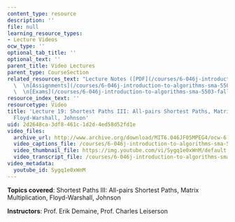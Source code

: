 ```yaml
---
content_type: resource
description: ''
file: null
learning_resource_types:
- Lecture Videos
ocw_type: ''
optional_tab_title: ''
optional_text: ''
parent_title: Video Lectures
parent_type: CourseSection
related_resources_text: "Lecture Notes ([PDF](/courses/6-046j-introduction-to-algorithms-sma-5503-fall-2005/resources/lec19))\
  \  \n[Assignments](/courses/6-046j-introduction-to-algorithms-sma-5503-fall-2005/pages/assignments)\
  \  \n[Exams](/courses/6-046j-introduction-to-algorithms-sma-5503-fall-2005/pages/exams)"
resource_index_text: ''
resourcetype: Video
title: 'Lecture 19: Shortest Paths III: All-pairs Shortest Paths, Matrix Multiplication,
  Floyd-Warshall, Johnson'
uid: 2d2648ca-3df8-461c-1d2d-4ed58d52fd1e
video_files:
  archive_url: http://www.archive.org/download/MIT6.046JF05MPEG4/ocw-6.046-21nov2005-220k.mp4
  video_captions_file: /courses/6-046j-introduction-to-algorithms-sma-5503-fall-2005/6532e1c5ef5f5668b63cbd7b2896fe27_Sygq1e0xWnM.vtt
  video_thumbnail_file: https://img.youtube.com/vi/Sygq1e0xWnM/default.jpg
  video_transcript_file: /courses/6-046j-introduction-to-algorithms-sma-5503-fall-2005/6792814fc66b5436eb389cc6d114e882_Sygq1e0xWnM.pdf
video_metadata:
  youtube_id: Sygq1e0xWnM
---
```


**Topics covered**: Shortest Paths III: All-pairs Shortest Paths, Matrix Multiplication, Floyd-Warshall, Johnson

**Instructors**: Prof. Erik Demaine, Prof. Charles Leiserson